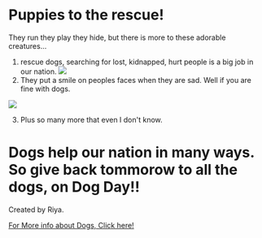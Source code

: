 # Puppies to the rescue!

They run they play they hide, but there is more to these adorable creatures...

1.  rescue dogs, searching for lost, kidnapped, hurt people is a big job in our nation.
![](http://thumbs.dreamstime.com/z/basset-hound-puppies-wearing-work-hats-different-occupations-including-fireman-construction-worker-veterinarian-49507048.jpg)
2. They put a smile on peoples faces when they are sad. Well if you are fine with dogs. 

![](https://s-media-cache-ak0.pinimg.com/236x/10/74/53/107453ecd45a1205bf2f6b87ae6a1db7.jpg)

3. Plus so many more that even I don't know. 

# Dogs help our nation in many ways. So give back tommorow to all the dogs, on Dog Day!! 

Created by Riya.

[For More info about Dogs, Click here!](https://kids.usa.gov/watch-videos/jobs/dog-trainer/index.shtml)

